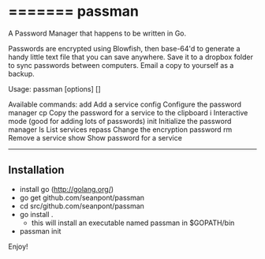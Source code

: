 =======
passman
=======

A Password Manager that happens to be written in Go.

Passwords are encrypted using Blowfish, then base-64'd to generate a handy little text file that you can save anywhere. Save it to a dropbox folder to sync passwords between computers. Email a copy to yourself as a backup. 

Usage: passman [options] <command> [<args>]

Available commands:
   add         Add a service
   config      Configure the password manager
   cp          Copy the password for a service to the clipboard
   i           Interactive mode (good for adding lots of passwords)
   init        Initialize the password manager
   ls          List services
   repass      Change the encryption password
   rm          Remove a service
   show        Show password for a service
   
------------
Installation
------------

- install go (http://golang.org/)
- go get github.com/seanpont/passman
- cd src/github.com/seanpont/passman
- go install .
    * this will install an executable named passman in $GOPATH/bin
- passman init

Enjoy!

